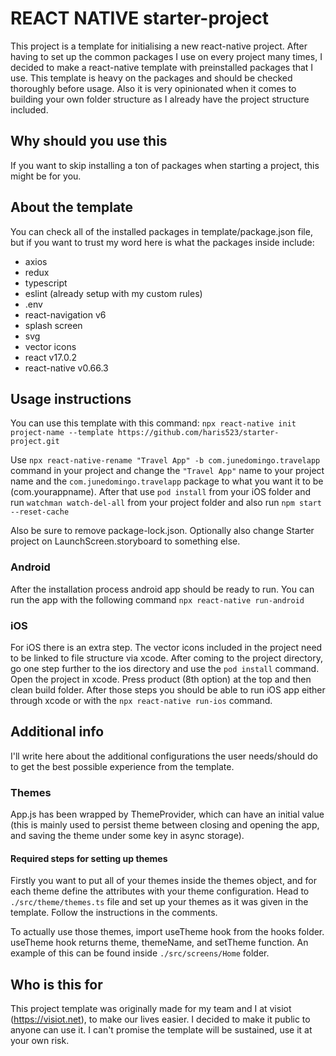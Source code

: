 # REACT NATIVE starter-project

This project is a template for initialising a new react-native project.
After having to set up the common packages I use on every project many times, I decided to make a react-native template with preinstalled packages that I use.
This template is heavy on the packages and should be checked thoroughly before usage. Also it is very opinionated when it comes to building your own folder structure as I already have the project structure included.

## Why should you use this

If you want to skip installing a ton of packages when starting a project, this might be for you.

## About the template

You can check all of the installed packages in template/package.json file, but if you want to trust my word here is what the packages inside include:

- axios
- redux
- typescript
- eslint (already setup with my custom rules)
- .env
- react-navigation v6
- splash screen
- svg
- vector icons
- react v17.0.2
- react-native v0.66.3

## Usage instructions

You can use this template with this command: `npx react-native init project-name --template https://github.com/haris523/starter-project.git`

Use `npx react-native-rename "Travel App" -b com.junedomingo.travelapp` command in your project and change the `"Travel App"` name to your project name and the
`com.junedomingo.travelapp` package to what you want it to be (com.yourappname).
After that use `pod install` from your iOS folder and run `watchman watch-del-all` from your project folder and also run `npm start --reset-cache`

Also be sure to remove package-lock.json. Optionally also change Starter project on LaunchScreen.storyboard to something else.

### Android

After the installation process android app should be ready to run.
You can run the app with the following command `npx react-native run-android`

### iOS

For iOS there is an extra step. The vector icons included in the project need to be linked to file structure via xcode.
After coming to the project directory, go one step further to the ios directory and use the `pod install` command.
Open the project in xcode. Press product (8th option) at the top and then clean build folder.
After those steps you should be able to run iOS app either through xcode or with the `npx react-native run-ios` command.

## Additional info

I'll write here about the additional configurations the user needs/should do to get the best possible experience from the template.

### Themes

App.js has been wrapped by ThemeProvider, which can have an initial value (this is mainly used to persist theme between closing and opening the app, and saving the theme under some key in async storage).

#### Required steps for setting up themes

Firstly you want to put all of your themes inside the themes object, and for each theme define the attributes with your theme configuration. Head to `./src/theme/themes.ts` file and set up your themes as it was given in the template. Follow the instructions in the comments.

To actually use those themes, import useTheme hook from the hooks folder. useTheme hook returns theme, themeName, and setTheme function. An example of this can be found inside `./src/screens/Home` folder.

## Who is this for

This project template was originally made for my team and I at visiot (https://visiot.net), to make our lives easier.
I decided to make it public to anyone can use it. I can't promise the template will be sustained, use it at your own risk.
